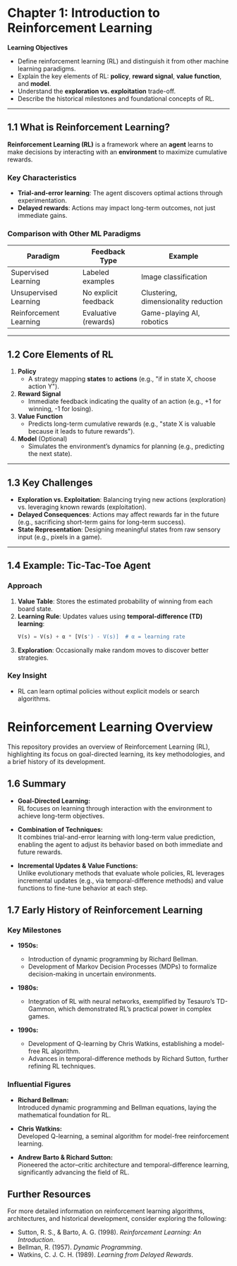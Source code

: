 # Chapter 1: Introduction to Reinforcement Learning  
**Learning Objectives**  
- Define reinforcement learning (RL) and distinguish it from other machine learning paradigms.  
- Explain the key elements of RL: **policy**, **reward signal**, **value function**, and **model**.  
- Understand the **exploration vs. exploitation** trade-off.  
- Describe the historical milestones and foundational concepts of RL.  

---

## 1.1 What is Reinforcement Learning?  
**Reinforcement Learning (RL)** is a framework where an **agent** learns to make decisions by interacting with an **environment** to maximize cumulative rewards.  

### Key Characteristics  
- **Trial-and-error learning**: The agent discovers optimal actions through experimentation.  
- **Delayed rewards**: Actions may impact long-term outcomes, not just immediate gains.  

### Comparison with Other ML Paradigms  
| **Paradigm**          | **Feedback Type**       | **Example**                          |  
|-----------------------|-------------------------|--------------------------------------|  
| Supervised Learning   | Labeled examples        | Image classification                 |  
| Unsupervised Learning | No explicit feedback    | Clustering, dimensionality reduction|  
| Reinforcement Learning| Evaluative (rewards)    | Game-playing AI, robotics           |  

---

## 1.2 Core Elements of RL  
1. **Policy**  
   - A strategy mapping **states** to **actions** (e.g., "if in state X, choose action Y").  
2. **Reward Signal**  
   - Immediate feedback indicating the quality of an action (e.g., +1 for winning, -1 for losing).  
3. **Value Function**  
   - Predicts long-term cumulative rewards (e.g., "state X is valuable because it leads to future rewards").  
4. **Model** (Optional)  
   - Simulates the environment’s dynamics for planning (e.g., predicting the next state).  

---

## 1.3 Key Challenges  
- **Exploration vs. Exploitation**: Balancing trying new actions (exploration) vs. leveraging known rewards (exploitation).  
- **Delayed Consequences**: Actions may affect rewards far in the future (e.g., sacrificing short-term gains for long-term success).  
- **State Representation**: Designing meaningful states from raw sensory input (e.g., pixels in a game).  

---

## 1.4 Example: Tic-Tac-Toe Agent  
### Approach  
1. **Value Table**: Stores the estimated probability of winning from each board state.  
2. **Learning Rule**: Updates values using **temporal-difference (TD) learning**:  
   ```python  
   V(s) = V(s) + α * [V(s') - V(s)]  # α = learning rate
3. **Exploration**: Occasionally make random moves to discover better strategies.

### Key Insight

  - RL can learn optimal policies without explicit models or search algorithms.

# Reinforcement Learning Overview

This repository provides an overview of Reinforcement Learning (RL), highlighting its focus on goal-directed learning, its key methodologies, and a brief history of its development.

## 1.6 Summary

- **Goal-Directed Learning:**  
  RL focuses on learning through interaction with the environment to achieve long-term objectives.

- **Combination of Techniques:**  
  It combines trial-and-error learning with long-term value prediction, enabling the agent to adjust its behavior based on both immediate and future rewards.

- **Incremental Updates & Value Functions:**  
  Unlike evolutionary methods that evaluate whole policies, RL leverages incremental updates (e.g., via temporal-difference methods) and value functions to fine-tune behavior at each step.

## 1.7 Early History of Reinforcement Learning

### Key Milestones

- **1950s:**  
  - Introduction of dynamic programming by Richard Bellman.
  - Development of Markov Decision Processes (MDPs) to formalize decision-making in uncertain environments.

- **1980s:**  
  - Integration of RL with neural networks, exemplified by Tesauro’s TD-Gammon, which demonstrated RL’s practical power in complex games.

- **1990s:**  
  - Development of Q-learning by Chris Watkins, establishing a model-free RL algorithm.
  - Advances in temporal-difference methods by Richard Sutton, further refining RL techniques.

### Influential Figures

- **Richard Bellman:**  
  Introduced dynamic programming and Bellman equations, laying the mathematical foundation for RL.

- **Chris Watkins:**  
  Developed Q-learning, a seminal algorithm for model-free reinforcement learning.

- **Andrew Barto & Richard Sutton:**  
  Pioneered the actor–critic architecture and temporal-difference learning, significantly advancing the field of RL.

## Further Resources

For more detailed information on reinforcement learning algorithms, architectures, and historical development, consider exploring the following:

- Sutton, R. S., & Barto, A. G. (1998). *Reinforcement Learning: An Introduction*.
- Bellman, R. (1957). *Dynamic Programming*.
- Watkins, C. J. C. H. (1989). *Learning from Delayed Rewards*.
